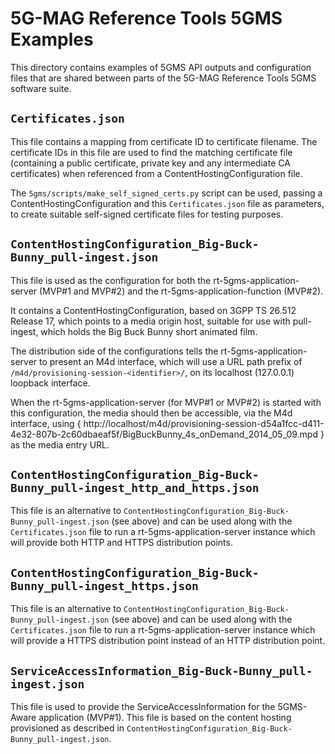 # 5G-MAG Reference Tools 5GMS Examples

This directory contains examples of 5GMS API outputs and configuration files that are shared between parts of the 5G-MAG Reference Tools 5GMS software suite.

## `Certificates.json`

This file contains a mapping from certificate ID to certificate filename. The
certificate IDs in this file are used to find the matching certificate file
(containing a public certificate, private key and any intermediate CA
certificates) when referenced from a ContentHostingConfiguration file.

The `5gms/scripts/make_self_signed_certs.py` script can be used, passing a
ContentHostingConfiguration and this `Certificates.json` file as parameters, to
create suitable self-signed certificate files for testing purposes.

## `ContentHostingConfiguration_Big-Buck-Bunny_pull-ingest.json`

This file is used as the configuration for both the rt-5gms-application-server
(MVP#1 and MVP#2) and the rt-5gms-application-function (MVP#2).

It contains a ContentHostingConfiguration, based on 3GPP TS 26.512 Release 17,
which points to a media origin host, suitable for use with pull-ingest, which
holds the Big Buck Bunny short animated film.

The distribution side of the configurations tells the rt-5gms-application-server
to present an M4d interface, which will use a URL path prefix of
`/m4d/provisioning-session-<identifier>/`, on its localhost (127.0.0.1)
loopback interface.

When the rt-5gms-application-server (for MVP#1 or MVP#2) is started with this
configuration, the media should then be accessible, via the M4d interface, using
{ http://localhost/m4d/provisioning-session-d54a1fcc-d411-4e32-807b-2c60dbaeaf5f/BigBuckBunny_4s_onDemand_2014_05_09.mpd }
as the media entry URL.

## `ContentHostingConfiguration_Big-Buck-Bunny_pull-ingest_http_and_https.json`

This file is an alternative to
`ContentHostingConfiguration_Big-Buck-Bunny_pull-ingest.json` (see above) and
can be used along with the `Certificates.json` file to run a
rt-5gms-application-server instance which will provide both HTTP and HTTPS
distribution points.

## `ContentHostingConfiguration_Big-Buck-Bunny_pull-ingest_https.json`

This file is an alternative to
`ContentHostingConfiguration_Big-Buck-Bunny_pull-ingest.json` (see above) and
can be used along with the `Certificates.json` file to run a 
rt-5gms-application-server instance which will provide a HTTPS distribution
point instead of an HTTP distribution point.

## `ServiceAccessInformation_Big-Buck-Bunny_pull-ingest.json`

This file is used to provide the ServiceAccessInformation for the 5GMS-Aware
application (MVP#1). This file is based on the content hosting provisioned as
described in `ContentHostingConfiguration_Big-Buck-Bunny_pull-ingest.json`.
